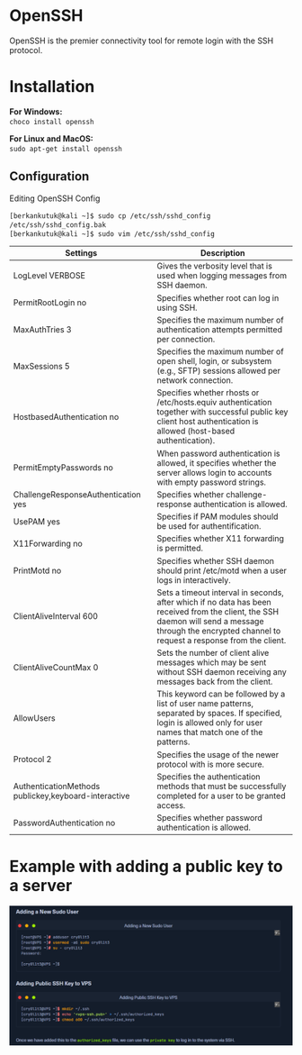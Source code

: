 # OpenSSH
OpenSSH is the premier connectivity tool for remote login with the SSH protocol.

# Installation
**For Windows:**  
`choco install openssh` 

**For Linux and MacOS:**  
`sudo apt-get install openssh` 

## Configuration
Editing OpenSSH Config
```
[berkankutuk@kali ~]$ sudo cp /etc/ssh/sshd_config /etc/ssh/sshd_config.bak
[berkankutuk@kali ~]$ sudo vim /etc/ssh/sshd_config
```
| Settings | Description |
| --- | --- |
| LogLevel VERBOSE | Gives the verbosity level that is used when logging messages from SSH daemon. |
| PermitRootLogin no | Specifies whether root can log in using SSH. |
| MaxAuthTries 3 | Specifies the maximum number of authentication attempts permitted per connection. |
| MaxSessions 5 | Specifies the maximum number of open shell, login, or subsystem (e.g., SFTP) sessions allowed per network connection. |
| HostbasedAuthentication no | Specifies whether rhosts or /etc/hosts.equiv authentication together with successful public key client host authentication is allowed (host-based authentication). |
| PermitEmptyPasswords no | When password authentication is allowed, it specifies whether the server allows login to accounts with empty password strings. |
| ChallengeResponseAuthentication yes | Specifies whether challenge-response authentication is allowed. |
| UsePAM yes | Specifies if PAM modules should be used for authentification. |
| X11Forwarding no | Specifies whether X11 forwarding is permitted. |
| PrintMotd no | Specifies whether SSH daemon should print /etc/motd when a user logs in interactively. |
| ClientAliveInterval 600 | Sets a timeout interval in seconds, after which if no data has been received from the client, the SSH daemon will send a message through the encrypted channel to request a response from the client. |
| ClientAliveCountMax 0 | Sets the number of client alive messages which may be sent without SSH daemon receiving any messages back from the client. |
| AllowUsers <username> | This keyword can be followed by a list of user name patterns, separated by spaces. If specified, login is allowed only for user names that match one of the patterns. |
| Protocol 2 | Specifies the usage of the newer protocol with is more secure. |
| AuthenticationMethods publickey,keyboard-interactive | Specifies the authentication methods that must be successfully completed for a user to be granted access. |
| PasswordAuthentication no | Specifies whether password authentication is allowed. |

# Example  with adding a public key to a server
![SSH to VPS](../../Images/SSH-to-VPS.png)